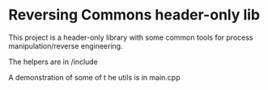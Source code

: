 # Reversing Commons header-only lib

This project is a header-only library with some common tools for process manipulation/reverse engineering.

The helpers are in /include

A demonstration of some of t he utils is in main.cpp